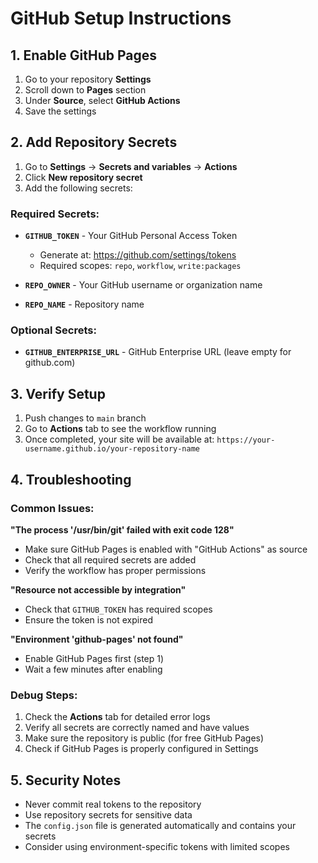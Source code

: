 # GitHub Setup Instructions

## 1. Enable GitHub Pages

1. Go to your repository **Settings**
2. Scroll down to **Pages** section
3. Under **Source**, select **GitHub Actions**
4. Save the settings

## 2. Add Repository Secrets

1. Go to **Settings** → **Secrets and variables** → **Actions**
2. Click **New repository secret**
3. Add the following secrets:

### Required Secrets:

- **`GITHUB_TOKEN`** - Your GitHub Personal Access Token

  - Generate at: https://github.com/settings/tokens
  - Required scopes: `repo`, `workflow`, `write:packages`

- **`REPO_OWNER`** - Your GitHub username or organization name

- **`REPO_NAME`** - Repository name

### Optional Secrets:

- **`GITHUB_ENTERPRISE_URL`** - GitHub Enterprise URL (leave empty for github.com)

## 3. Verify Setup

1. Push changes to `main` branch
2. Go to **Actions** tab to see the workflow running
3. Once completed, your site will be available at:
   `https://your-username.github.io/your-repository-name`

## 4. Troubleshooting

### Common Issues:

**"The process '/usr/bin/git' failed with exit code 128"**

- Make sure GitHub Pages is enabled with "GitHub Actions" as source
- Check that all required secrets are added
- Verify the workflow has proper permissions

**"Resource not accessible by integration"**

- Check that `GITHUB_TOKEN` has required scopes
- Ensure the token is not expired

**"Environment 'github-pages' not found"**

- Enable GitHub Pages first (step 1)
- Wait a few minutes after enabling

### Debug Steps:

1. Check the **Actions** tab for detailed error logs
2. Verify all secrets are correctly named and have values
3. Make sure the repository is public (for free GitHub Pages)
4. Check if GitHub Pages is properly configured in Settings

## 5. Security Notes

- Never commit real tokens to the repository
- Use repository secrets for sensitive data
- The `config.json` file is generated automatically and contains your secrets
- Consider using environment-specific tokens with limited scopes
